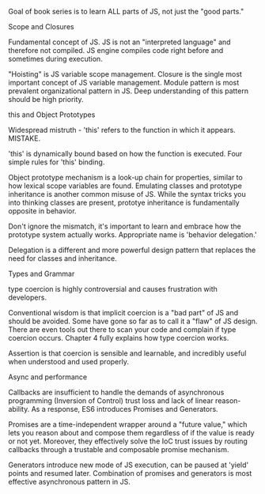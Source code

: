 Goal of book series is to learn ALL parts of JS, not just the "good parts."

Scope and Closures

Fundamental concept of JS.  JS is not an "interpreted language" and therefore not compiled.  JS engine compiles code right before and sometimes during execution.

"Hoisting" is JS variable scope management.  Closure is the single most important concept of JS variable management.  Module pattern is most prevalent organizational pattern in JS.  Deep understanding of this pattern should be high priority.

this and Object Prototypes

Widespread mistruth - 'this' refers to the function in which it appears.  MISTAKE.

'this' is dynamically bound based on how the function is executed.  Four simple rules for 'this' binding.

Object prototype mechanism is a look-up chain for properties, similar to how lexical scope variables are found.  Emulating classes and prototype inheritance is another common misuse of JS.  While the syntax tricks you into thinking classes are present, prototye inheritance is fundamentally opposite in behavior.

Don't ignore the mismatch, it's important to learn and embrace how the prototype system actually works.  Appropriate name is 'behavior delegation.'

Delegation is a different and more powerful design pattern that replaces the need for classes and inheritance.

Types and Grammar

type coercion is highly controversial and causes frustration with developers.

Conventional wisdom is that implicit coercion is a "bad part" of JS and should be avoided.  Some have gone so far as to call it a "flaw" of JS design.  There are even tools out there to scan your code and complain if type coercion occurs.  Chapter 4 fully explains how type coercion works. 

Assertion is that coercion is sensible and learnable, and incredibly useful when understood and used properly.  

Async and performance

Callbacks are insufficient to handle the demands of asynchronous programming (Inversion of Control) trust loss and lack of linear reason-ability.  As a response, ES6 introduces Promises and Generators.

Promises are a time-independent wrapper around a "future value," which lets you reason about and compose them regardless of if the value is ready or not yet. Moreover, they effectively solve the IoC trust issues by routing callbacks through a trustable and composable promise mechanism.

Generators introduce new mode of JS execution, can be paused at 'yield' points and resumed later.  Combination of promises and generators is most effective asynchronous pattern in JS.  

